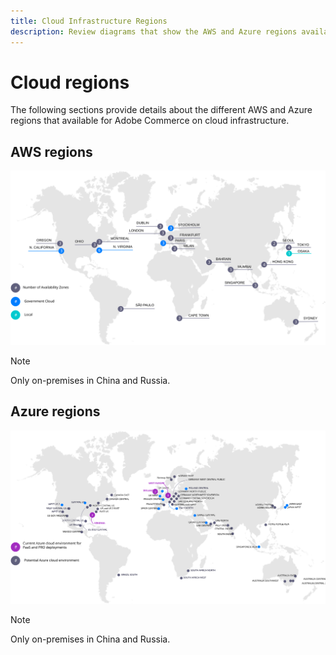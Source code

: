 ```yaml
---
title: Cloud Infrastructure Regions
description: Review diagrams that show the AWS and Azure regions available for Adobe Commerce.
---
```


# Cloud regions

The following sections provide details about the different AWS and Azure regions that available for Adobe Commerce on cloud infrastructure.

## AWS regions

![Diagram showing AWS regions](../../../assets/playbooks/aws-regions.svg)

>[!NOTE]
>
> Only on-premises in China and Russia.

## Azure regions

![Diagram showing Azure regions](../../../assets/playbooks/azure-regions.svg)

>[!NOTE]
>
> Only on-premises in China and Russia.
